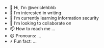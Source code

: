 - 👋 Hi, I’m @vericlehbhb
- 👀 I’m interested in writing
- 🌱 I’m currently learning information security
- 💞️ I’m looking to collaborate on 
- 📫 How to reach me ...
- 😄 Pronouns: ...
- ⚡ Fun fact: ...

<!---
vericlehbhb/vericlehbhb is a ✨ special ✨ repository because its `README.md` (this file) appears on your GitHub profile.
You can click the Preview link to take a look at your changes.
--->
